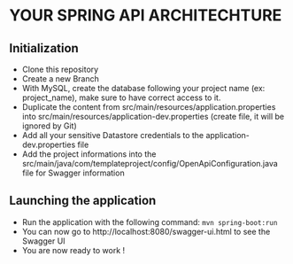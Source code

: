 # YOUR SPRING API ARCHITECHTURE

## Initialization

- Clone this repository
- Create a new Branch
- With MySQL, create the database following your project name (ex: project_name), make sure to have correct access to it.
- Duplicate the content from src/main/resources/application.properties into src/main/resources/application-dev.properties (create file, it will be ignored by Git)
- Add all your sensitive Datastore credentials to the application-dev.properties file
- Add the project informations into the src/main/java/com/templateproject/config/OpenApiConfiguration.java file for Swagger information

## Launching the application

- Run the application with the following command: `mvn spring-boot:run`
- You can now go to http://localhost:8080/swagger-ui.html to see the Swagger UI
- You are now ready to work !
